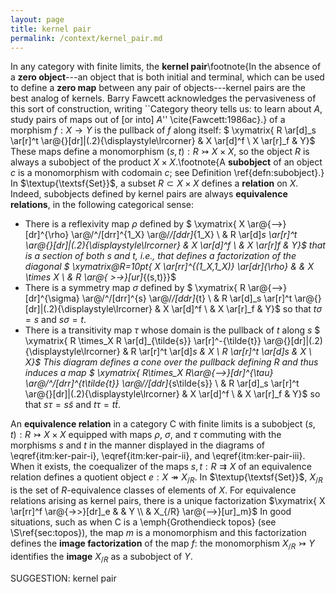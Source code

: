 ```yaml
---
layout: page
title: kernel pair
permalink: /context/kernel_pair.md
---
```

 In any category with finite limits,  the **kernel pair**\footnote{In the absence of a **zero object**---an object that is both initial and terminal, which can be used to define a **zero map** between any pair of objects---kernel pairs are the best analog of kernels. Barry Fawcett acknowledges the pervasiveness of this sort of construction, writing  ``Category theory tells us: to learn about $A$, study pairs of maps out of [or into] $A$'' \cite{Fawcett:1986ac}.} of a morphism $f : X \to Y$ is the pullback of $f$ along itself:
$ \xymatrix{ R \ar[d]_s \ar[r]^t \ar@{}[dr]|(.2){\displaystyle\lrcorner} & X \ar[d]^f \\ X \ar[r]_f & Y}$ These maps define a monomorphism $(s,t) : R \rightarrowtail X \times X$, so the object $R$ is always a subobject of the product $X \times X$.\footnote{A **subobject** of an object $c$ is a monomorphism with codomain $c$; see Definition \ref{defn:subobject}.} In $\textup{\textsf{Set}}$, a subset $R \subset X \times X$ defines a **relation** on $X$. Indeed, subobjects defined by kernel pairs are always **equivalence relations**,  in the following categorical sense:

-  There is a reflexivity map $\rho$ defined by $ \xymatrix{ X \ar@{-->}[dr]^{\rho} \ar@/^/[drr]^{1_X} \ar@/_/[ddr]_{1_X}  \\ & R \ar[d]_s \ar[r]^t \ar@{}[dr]|(.2){\displaystyle\lrcorner} & X \ar[d]^f \\ & X \ar[r]_f & Y}$
that is a section of both $s$ and $t$, i.e., that defines a factorization of the diagonal $ \xymatrix@R=10pt{ X \ar[rr]^{(1_X,1_X)} \ar[dr]_{\rho} & & X \times X \\ & R \ar@{ >->}[ur]_{(s,t)}}$
-  There is a symmetry map $\sigma$ defined by $ \xymatrix{ R \ar@{-->}[dr]^{\sigma} \ar@/^/[drr]^{s} \ar@/_/[ddr]_{t}  \\ & R \ar[d]_s \ar[r]^t \ar@{}[dr]|(.2){\displaystyle\lrcorner} & X \ar[d]^f \\ & X \ar[r]_f & Y}$ so that $t \sigma =s$ and $s \sigma = t$.
-  There is a transitivity map $\tau$ whose domain is the pullback of $t$ along $s$
$ \xymatrix{ R \times_X R \ar[d]_{\tilde{s}} \ar[r]^-{\tilde{t}} \ar@{}[dr]|(.2){\displaystyle\lrcorner} & R \ar[r]^t \ar[d]_s & X \\ R \ar[r]^t \ar[d]_s & X \\ X}$  This diagram defines a cone over the pullback defining $R$ and thus induces a map
$ \xymatrix{ R\times_X R\ar@{-->}[dr]^{\tau} \ar@/^/[drr]^{t\tilde{t}} \ar@/_/[ddr]_{s\tilde{s}}  \\ & R \ar[d]_s \ar[r]^t \ar@{}[dr]|(.2){\displaystyle\lrcorner} & X \ar[d]^f \\ & X \ar[r]_f & Y}$ so that $s\tau = s \tilde{s}$ and $t \tau = t\tilde{t}$.

An  **equivalence relation** in a category $\mathsf{C}$ with finite limits is a subobject $(s,t) : R \rightarrowtail X \times X$ equipped with maps $\rho$, $\sigma$, and $\tau$ commuting with the morphisms $s$ and $t$ in the manner displayed in the diagrams of \eqref{itm:ker-pair-i}, \eqref{itm:ker-pair-ii}, and \eqref{itm:ker-pair-iii}. When it exists, the coequalizer of the maps $s,t : R \rightrightarrows X$ of an equivalence relation defines a quotient object $e : X \twoheadrightarrow X_{/R}$. In $\textup{\textsf{Set}}$, $X_{/R}$ is the set of $R$-equivalence classes of elements of $X$. For equivalence relations arising as kernel pairs, there is a unique factorization
$\xymatrix{ X \ar[rr]^f \ar@{->>}[dr]_e & & Y \\ & X_{/R} \ar@{-->}[ur]_m}$ In good situations, such as when $\mathsf{C}$ is a  \emph{Grothendieck topos} (see \S\ref{sec:topos}), the map $m$ is a monomorphism and this factorization defines the **image factorization** of the map $f$: the monomorphism $X_{/R} \rightarrowtail Y$ identifies the **image** $X_{/R}$ as a subobject of $Y$.


SUGGESTION: kernel pair
